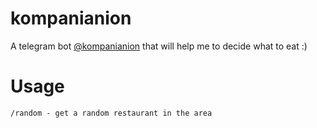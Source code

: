# kompanianion

A telegram bot [@kompanianion](https://t.me/kompanianionbot) that will help me to decide what to eat :)

# Usage
```
/random - get a random restaurant in the area
```

